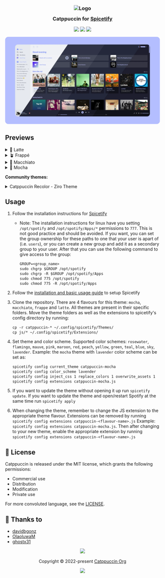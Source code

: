 <h3 align="center">
	<img src="https://raw.githubusercontent.com/catppuccin/catppuccin/main/assets/logos/exports/1544x1544_circle.png" width="100" alt="Logo"/><br/>
	<img src="https://raw.githubusercontent.com/catppuccin/catppuccin/main/assets/misc/transparent.png" height="30" width="0px"/>
	Catppuccin for <a href="https://github.com/spicetify/spicetify-cli">Spicetify</a>
	<img src="https://raw.githubusercontent.com/catppuccin/catppuccin/main/assets/misc/transparent.png" height="30" width="0px"/>
</h3>

<p align="center">
    <a href="https://github.com/catppuccin/spicetify/stargazers"><img src="https://img.shields.io/github/stars/catppuccin/spicetify?colorA=363a4f&colorB=b7bdf8&style=for-the-badge"></a>
    <a href="https://github.com/catppuccin/spicetify/issues"><img src="https://img.shields.io/github/issues/catppuccin/spicetify?colorA=363a4f&colorB=f5a97f&style=for-the-badge"></a>
    <a href="https://github.com/catppuccin/spicetify/contributors"><img src="https://img.shields.io/github/contributors/catppuccin/spicetify?colorA=363a4f&colorB=a6da95&style=for-the-badge"></a>
</p>

![Spicetify Theme Preview](assets/preview.webp)

## Previews

<details>
<summary>🌻 Latte</summary>
<img src="assets/catppuccin-latte.webp"/>
</details>
<details>
<summary>🪴 Frappé</summary>
<img src="assets/catppuccin-frappe.webp"/>
</details>
<details>
<summary>🌺 Macchiato</summary>
<img src="assets/catppuccin-macchiato.webp"/>
</details>
<details>
<summary>🌿 Mocha</summary>
<img src="assets/catppuccin-mocha.webp"/>
</details>

**Community themes:**
<details>
<summary>Catppuccin Recolor - Ziro Theme</summary>

[Config](https://github.com/Aurn1ox/dots/tree/main/.config/spicetify/Themes/Ziro)
<img src="https://raw.githubusercontent.com/Aurn1ox/dots/main/assets/spotify-preview.png"/>
</details>

## Usage

1. Follow the installation instructions for [Spicetify](https://spicetify.app/docs/getting-started)
   * Note: The installation instructions for linux have you setting `/opt/spotify` and `/opt/spotify/Apps/*` permissions to `777`. This is not good practice and should be avoided. If you want, you can set the group ownership for these paths to one that your user is apart of (i.e. `users`), or you can create a new group and add it as a secondary group to your user. After that you can use the following command to give access to the group:
      ```
      GROUP=<group_name>
      sudo chgrp $GROUP /opt/spotify
      sudo chgrp -R $GROUP /opt/spotify/Apps
      sudo chmod 775 /opt/spotify
      sudo chmod 775 -R /opt/spotify/Apps
      ```
2. Follow the [installation and basic usage guide](https://spicetify.app/docs/getting-started) to setup Spicetify

3. Clone the repository. There are 4 flavours for this theme: `mocha`, `macchiato`, `frappe` and `latte`. All themes are present in their specific folders. Move the theme folders as well as the extensions to spicetify's config directory by running:
      ```
      cp -r catppuccin-* ~/.config/spicetify/Themes/
      cp js/* ~/.config/spicetify/Extensions/
      ```

4. Set theme and color scheme. Supported color schemes: `rosewater`, `flamingo`, `mauve`, `pink`, `maroon`, `red`, `peach`, `yellow`, `green`, `teal`, `blue`, `sky`, `lavender`. Example: the `mocha` theme with `lavender` color scheme can be set as:
   ```
   spicetify config current_theme catppuccin-mocha
   spicetify config color_scheme lavender
   spicetify config inject_css 1 replace_colors 1 overwrite_assets 1
   spicetify config extensions catppuccin-mocha.js
   ```
5. If you want to update the theme without opening it up run `spicetify update`. If you want to update the theme and open/restart Spotify at the same time run `spicetify apply`
6. When changing the theme, remember to change the JS extension to the appropriate theme flavour. Extensions can be removed by running `spicetify config extensions catppuccin-<flavour-name>.js` Example: `spicetify config extensions catppuccin-mocha.js`. Then after changing to your new theme, enable the appropriate extension by running `spicetify config extensions catppuccin-<flavour-name>.js` 
## 📜 License

Catppuccin is released under the MIT license, which grants the following permissions:

-   Commercial use
-   Distribution
-   Modification
-   Private use

For more convoluted language, see the [LICENSE](https://github.com/catppuccin/catppuccin/blob/main/LICENSE).

## 💝 Thanks to

- [davidbgonz](https://github.com/davidbgonz)
- [OlaoluwaM](https://github.com/OlaoluwaM)
- [ghostx31](https://github.com/ghostx31)

<p align="center"><img src="https://raw.githubusercontent.com/catppuccin/catppuccin/main/assets/footers/gray0_ctp_on_line.svg?sanitize=true" /></p>
<p align="center">Copyright &copy; 2022-present <a href="https://github.com/catppuccin" target="_blank">Catppuccin Org</a>
<p align="center"><a href="https://github.com/catppuccin/catppuccin/blob/main/LICENSE"><img src="https://img.shields.io/static/v1.svg?style=for-the-badge&label=License&message=MIT&logoColor=d9e0ee&colorA=363a4f&colorB=b7bdf8"/></a></p>
